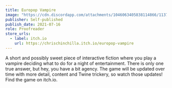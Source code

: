 ```yaml
---
title: Europop Vampire
image: "https://cdn.discordapp.com/attachments/1046063405838114866/1137656635284791347/chrischinchilla_A_vampire_on_stage_in_a_seedy_karaoke_bar_with__88b58f8e-7934-494c-bb2b-c0faa53e5ca4.png"
publisher: Self-published
publish_date: 2021-07-16
role: Proofreader
store_urls:
  - label: itch.io
    url: https://chrischinchilla.itch.io/europop-vampire
---
```


A short and possibly sweet piece of interactive fiction where you play a vampire deciding what to do for a night of entertainment. There is only one true answer, but hey, you have a bit agency. The game will be updated over time with more detail, content and Twine trickery, so watch those updates! Find the game on itch.io.